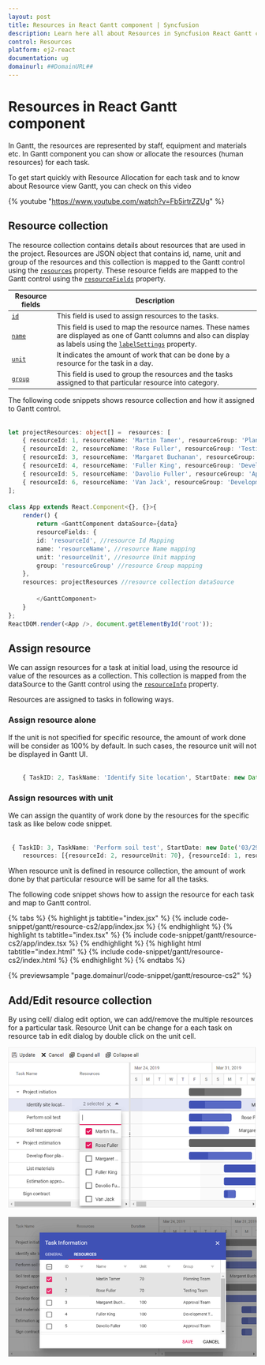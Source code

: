 ```yaml
---
layout: post
title: Resources in React Gantt component | Syncfusion
description: Learn here all about Resources in Syncfusion React Gantt component of Syncfusion Essential JS 2 and more.
control: Resources 
platform: ej2-react
documentation: ug
domainurl: ##DomainURL##
---
```


# Resources in React Gantt component

In Gantt, the resources are represented by staff, equipment and materials etc. In Gantt component you can show or allocate the resources (human resources) for each task.

To get start quickly with Resource Allocation for each task and to know about Resource view Gantt, you can check on this video

{% youtube "https://www.youtube.com/watch?v=Fb5irtrZZUg" %}

## Resource collection

The resource collection contains details about resources that are used in the project. Resources are JSON object that contains id, name, unit and group of the resources and this collection is mapped to the Gantt control using the [`resources`](https://ej2.syncfusion.com/react/documentation/api/gantt/#resources) property. These resource fields are mapped to the Gantt control using the [`resourceFields`](https://ej2.syncfusion.com/react/documentation/api/gantt/#resourceFields) property.

Resource fields | Description
-----|-----
[`id`](https://ej2.syncfusion.com/react/documentation/api/gantt/resourceFields/#id) | This field is used to assign resources to the tasks.
[`name`](https://ej2.syncfusion.com/react/documentation/api/gantt/resourceFields/#name) | This field is used to map the resource names. These names are displayed as one of Gantt columns and also can display as labels using the [`labelSettings`](https://ej2.syncfusion.com/react/documentation/api/gantt/labelSettings) property.
[`unit`](https://ej2.syncfusion.com/react/documentation/api/gantt/resourceFields/#unit) | It indicates the amount of work that can be done by a resource for the task in a day.
[`group`](https://ej2.syncfusion.com/react/documentation/api/gantt/resourceFields/#group) | This field is used to group the resources and the tasks assigned to that particular resource into category.

The following code snippets shows resource collection and how it assigned to Gantt control.

```ts

let projectResources: object[] =  resources: [
    { resourceId: 1, resourceName: 'Martin Tamer', resourceGroup: 'Planning Team', resourceUnit: 50},
    { resourceId: 2, resourceName: 'Rose Fuller', resourceGroup: 'Testing Team', resourceUnit: 70 },
    { resourceId: 3, resourceName: 'Margaret Buchanan', resourceGroup: 'Approval Team' },
    { resourceId: 4, resourceName: 'Fuller King', resourceGroup: 'Development Team' },
    { resourceId: 5, resourceName: 'Davolio Fuller', resourceGroup: 'Approval Team' },
    { resourceId: 6, resourceName: 'Van Jack', resourceGroup: 'Development Team', resourceUnit: 40 },
];

class App extends React.Component<{}, {}>{
    render() {
        return <GanttComponent dataSource={data}
        resourceFields: {
        id: 'resourceId', //resource Id Mapping
        name: 'resourceName', //resource Name mapping
        unit: 'resourceUnit', //resource Unit mapping
        group: 'resourceGroup' //resource Group mapping
    },
    resources: projectResources //resource collection dataSource

        </GanttComponent>
    }
};
ReactDOM.render(<App />, document.getElementById('root'));

```

## Assign resource

We can assign resources for a task at initial load, using the resource id value of the resources as a collection. This collection is mapped from the dataSource to the Gantt control using the [`resourceInfo`](https://ej2.syncfusion.com/react/documentation/api/gantt/taskFields/#resourceinfo) property.

Resources are assigned to tasks in following ways.

### Assign resource alone

If the unit is not specified for specific resource, the amount of work done will be consider as 100% by default. In such cases, the resource unit will not be displayed in Gantt UI.

```ts

    { TaskID: 2, TaskName: 'Identify Site location', StartDate: new Date('04/02/2019'), Duration: 4, Progress: 50,resources: [2, 3] }

```

### Assign resources with unit

We can assign the quantity of work done by the resources for the specific task as like below code snippet.

```ts

 { TaskID: 3, TaskName: 'Perform soil test', StartDate: new Date('03/29/2019'), Duration: 4,
    resources: [{resourceId: 2, resourceUnit: 70}, {resourceId: 1, resourceUnit: 70}] },

```

When resource unit is defined in resource collection, the amount of work done by that particular resource will be same for all the tasks.

The following code snippet shows how to assign the resource for each task and map to Gantt control.

{% tabs %}
{% highlight js tabtitle="index.jsx" %}
{% include code-snippet/gantt/resource-cs2/app/index.jsx %}
{% endhighlight %}
{% highlight ts tabtitle="index.tsx" %}
{% include code-snippet/gantt/resource-cs2/app/index.tsx %}
{% endhighlight %}
{% highlight html tabtitle="index.html" %}
{% include code-snippet/gantt/resource-cs2/index.html %}
{% endhighlight %}
{% endtabs %}
        
{% previewsample "page.domainurl/code-snippet/gantt/resource-cs2" %}

## Add/Edit resource collection

By using cell/ dialog edit option, we can add/remove the multiple resources for a particular task. Resource Unit can be change for a each task on resource tab in edit dialog by double click on the unit cell.

![Cell Edit](images/cellEdit-resource.png)

![Dialog Edit](images/dialogedit-resource.png)